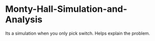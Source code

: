 # Monty-Hall-Simulation-and-Analysis
Its a simulation when you only pick switch. Helps explain the problem.
